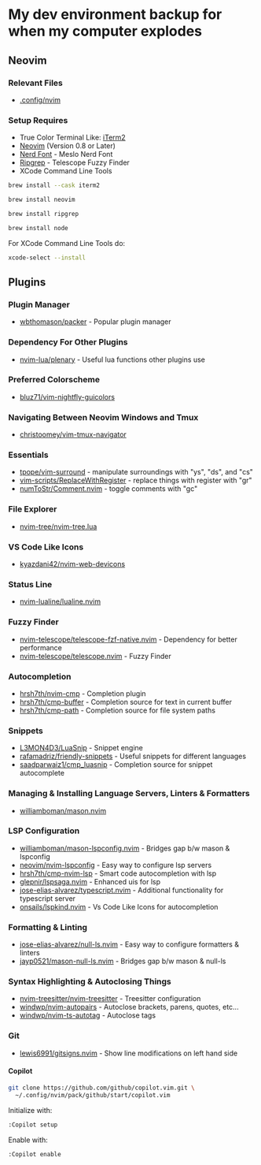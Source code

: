# My dev environment backup for when my computer explodes

## Neovim
### Relevant Files
- [.config/nvim](.config/nvim)

### Setup Requires
- True Color Terminal Like: [iTerm2](https://iterm2.com/)
- [Neovim](https://neovim.io/) (Version 0.8 or Later)
- [Nerd Font](https://www.nerdfonts.com/) - Meslo Nerd Font
- [Ripgrep](https://github.com/BurntSushi/ripgrep) - Telescope Fuzzy Finder
- XCode Command Line Tools

```bash
brew install --cask iterm2
```
```bash
brew install neovim
```
```bash
brew install ripgrep
```
```bash
brew install node
```

For XCode Command Line Tools do:
```bash
xcode-select --install
```

## Plugins
### Plugin Manager
- [wbthomason/packer](https://github.com/wbthomason/packer.nvim) - Popular plugin manager

### Dependency For Other Plugins
- [nvim-lua/plenary](https://github.com/nvim-lua/plenary.nvim) - Useful lua functions other plugins use

### Preferred Colorscheme
- [bluz71/vim-nightfly-guicolors](https://github.com/bluz71/vim-nightfly-guicolors)

### Navigating Between Neovim Windows and Tmux
- [christoomey/vim-tmux-navigator](https://github.com/christoomey/vim-tmux-navigator)

### Essentials
- [tpope/vim-surround](https://github.com/tpope/vim-surround) - manipulate surroundings with "ys", "ds", and "cs"
- [vim-scripts/ReplaceWithRegister](https://github.com/vim-scripts/ReplaceWithRegister) - replace things with register with "gr"
- [numToStr/Comment.nvim](https://github.com/numToStr/Comment.nvim) - toggle comments with "gc"

### File Explorer
- [nvim-tree/nvim-tree.lua](https://github.com/nvim-tree/nvim-tree.lua)

### VS Code Like Icons
- [kyazdani42/nvim-web-devicons](https://github.com/kyazdani42/nvim-web-devicons)

### Status Line
- [nvim-lualine/lualine.nvim](https://github.com/nvim-lualine/lualine.nvim)

### Fuzzy Finder
- [nvim-telescope/telescope-fzf-native.nvim](https://github.com/nvim-telescope/telescope-fzf-native.nvim) - Dependency for better performance
- [nvim-telescope/telescope.nvim](https://github.com/nvim-telescope/telescope.nvim) - Fuzzy Finder

### Autocompletion
- [hrsh7th/nvim-cmp](https://github.com/hrsh7th/nvim-cmp) - Completion plugin
- [hrsh7th/cmp-buffer](https://github.com/hrsh7th/cmp-buffer) - Completion source for text in current buffer
- [hrsh7th/cmp-path](https://github.com/hrsh7th/cmp-path) - Completion source for file system paths

### Snippets
- [L3MON4D3/LuaSnip](https://github.com/L3MON4D3/LuaSnip) - Snippet engine
- [rafamadriz/friendly-snippets](https://github.com/rafamadriz/friendly-snippets) - Useful snippets for different languages
- [saadparwaiz1/cmp_luasnip](https://github.com/saadparwaiz1/cmp_luasnip) - Completion source for snippet autocomplete

### Managing & Installing Language Servers, Linters & Formatters
- [williamboman/mason.nvim](https://github.com/williamboman/mason.nvim)

### LSP Configuration
- [williamboman/mason-lspconfig.nvim](https://github.com/williamboman/mason-lspconfig.nvim) - Bridges gap b/w mason & lspconfig
- [neovim/nvim-lspconfig](https://github.com/neovim/nvim-lspconfig) - Easy way to configure lsp servers
- [hrsh7th/cmp-nvim-lsp](https://github.com/hrsh7th/cmp-nvim-lsp) - Smart code autocompletion with lsp
- [glepnir/lspsaga.nvim](https://github.com/glepnir/lspsaga.nvim) - Enhanced uis for lsp
- [jose-elias-alvarez/typescript.nvim](https://github.com/jose-elias-alvarez/typescript.nvim) - Additional functionality for typescript server
- [onsails/lspkind.nvim](https://github.com/onsails/lspkind.nvim) - Vs Code Like Icons for autocompletion

### Formatting & Linting
- [jose-elias-alvarez/null-ls.nvim](https://github.com/jose-elias-alvarez/null-ls.nvim) - Easy way to configure formatters & linters
- [jayp0521/mason-null-ls.nvim](https://github.com/jayp0521/mason-null-ls.nvim) - Bridges gap b/w mason & null-ls

### Syntax Highlighting & Autoclosing Things
- [nvim-treesitter/nvim-treesitter](https://github.com/nvim-treesitter/nvim-treesitter) - Treesitter configuration
- [windwp/nvim-autopairs](https://github.com/windwp/nvim-autopairs) - Autoclose brackets, parens, quotes, etc...
- [windwp/nvim-ts-autotag](https://github.com/windwp/nvim-ts-autotag) - Autoclose tags

### Git
- [lewis6991/gitsigns.nvim](https://github.com/lewis6991/gitsigns.nvim) - Show line modifications on left hand side

#### Copilot

```bash
git clone https://github.com/github/copilot.vim.git \
  ~/.config/nvim/pack/github/start/copilot.vim
```

Initialize with:
```bash
:Copilot setup
```

Enable with:
```bash
:Copilot enable
```
